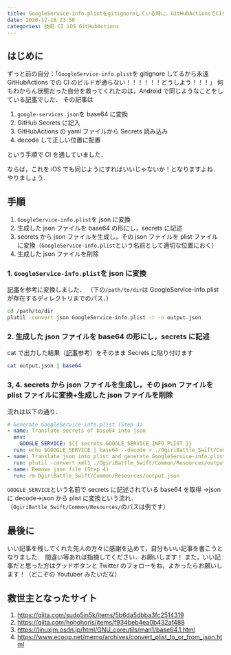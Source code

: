 ```yaml
---
title: GoogleService-info.plistをgitignoreしている時に，GitHubActionsでCIを通す
date: 2020-12-18 23:50
categories: 技術 CI iOS GitHubActions
---
```


## はじめに

ずっと前の自分：「`GoogleService-info.plist`を gitignore してるから永遠 GitHubActions での CI のビルドが通らない！！！！！！どうしよう！！！」
何もわからん状態だった自分を救ってくれたのは，Android で同じようなことをしている[記事](https://qiita.com/sudo5in5k/items/5b6da5dbba3fc2514319)でした．
その記事は

1. `google-services.json`を base64 に変換
2. GitHub Secrets に記入
3. GitHubActions の yaml ファイルから Secrets 読み込み
4. decode して正しい位置に配置

という手順で CI を通していました．

ならば，これを iOS でも同じようにすればいいじゃないか！となりますよね．やりましょう．

## 手順

1. `GoogleService-info.plist`を json に変換
2. 生成した json ファイルを base64 の形にし，secrets に記述
3. secrets から json ファイルを生成し，その json ファイルを plist ファイルに変換（`GoogleService-info.plist`という名前として適切な位置におく）
4. 生成した json ファイルを削除

### 1. `GoogleService-info.plist`を json に変換

[記事](https://www.ecoop.net/memo/archives/convert_plist_to_or_from_json.html)を参考に変換しました．
（下の`/path/to/dir`は GoogleService-info.plist が存在するディレクトリまでのパス．）

```bash
cd /path/to/dir
plutil -convert json GoogleService-info.plist -r -o output.json
```

### 2. 生成した json ファイルを base64 の形にし，secrets に記述

cat で出力した結果（[記事](https://qiita.com/sudo5in5k/items/5b6da5dbba3fc2514319)参考）をそのまま Secrets に貼り付けます

```bash
cat output.json | base64
```

### 3, 4. secrets から json ファイルを生成し，その json ファイルを plist ファイルに変換+生成した json ファイルを削除

流れは以下の通り．

```yaml
# Generate GoogleService-info.plist (Step 3)
- name: Translate secrets of base64 into json
  env:
    GOOGLE_SERVICE: ${{ secrets.GOOGLE_SERVICE_INFO_PLIST }}
  run: echo $GOOGLE_SERVICE | base64 --decode > ./OgiriBattle_Swift/Common/Resources/output.json
- name: Translate json into plist and generate GoogleService-info.plist
  run: plutil -convert xml1 ./OgiriBattle_Swift/Common/Resources/output.json -o ./OgiriBattle_Swift/Common/Resources/GoogleService-info.plist
- name: Remove json file (Step 4)
  run: rm OgiriBattle_Swift/Common/Resources/output.json
```

`GOOGLE_SERVICE`という名前で secrets に記述されている base64 を取得 →json に decode→json から plist に変換という流れ．
（`OgiriBattle_Swift/Common/Resources/`のパスは例です）

## 最後に

いい記事を残してくれた先人の方々に感謝を込めて，自分もいい記事を書こうとなりました．
間違い等あれば指摘してください．お願いします！
また，いい記事だと思った方はグッドボタンと Twitter のフォローをね，よかったらお願いします！（どこぞの Youtuber みたいだな）

## 救世主となったサイト

1. https://qiita.com/sudo5in5k/items/5b6da5dbba3fc2514319
2. https://qiita.com/hohohoris/items/f934beb4ea0b432af488
3. https://linuxjm.osdn.jp/html/GNU_coreutils/man1/base64.1.html
4. https://www.ecoop.net/memo/archives/convert_plist_to_or_from_json.html
